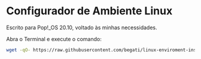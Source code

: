 # Configurador de Ambiente Linux

Escrito para Pop!_OS 20.10, voltado às minhas necessidades.

Abra o Terminal e execute o comando:

 ```bash
 wget -qO- https://raw.githubusercontent.com/begati/linux-enviroment-install/main/post-installation.sh | sudo bash
 ```